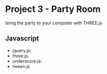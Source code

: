 # Project 3 - Party Room

bring the party to your computer with THREE.js

## **Javascript**

- jquery.js: 
- three.js: 
- underscore.js: 
- tween.js
